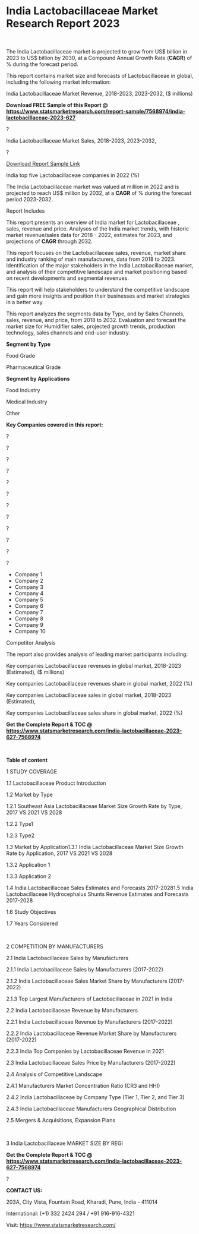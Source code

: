 <h1>India Lactobacillaceae Market Research Report 2023</h1><br/><p>The India Lactobacillaceae market is projected to grow from US$ billion in 2023 to US$ billion by 2030, at a Compound Annual Growth Rate (<strong>CAGR</strong>) of % during the forecast period.</p>
 
 
 
 <p>This report contains market size and forecasts of Lactobacillaceae in global, including the following market information:</p>
 
 
 
 <p>India Lactobacillaceae Market Revenue, 2018-2023, 2023-2032, ($ millions)</p>
 
 
 
 <div><b>Download FREE Sample of this Report @ <a href="https://www.statsmarketresearch.com/download-free-sample/7568974/india-lactobacillaceae-2023-627">https://www.statsmarketresearch.com/report-sample/7568974/india-lactobacillaceae-2023-627</a></b></div>
 
 
 
 <p>? </p>
 
 
 
 <p>India Lactobacillaceae Market Sales, 2018-2023, 2023-2032,</p>
 
 
 
 <p>? </p>
 
 
 
 <p><a href="https://www.statsmarketresearch.com/download-free-sample/7568974/india-lactobacillaceae-2023-627">Download Report Sample Link</a></p>
 
 
 
 <p>India top five Lactobacillaceae companies in 2022 (%)</p>
 
 
 
 <p>The India Lactobacillaceae market was valued at million in 2022 and is projected to reach US$ million by 2032, at a <strong>CAGR</strong> of % during the forecast period 2023-2032.</p>
 
 
 
 <p>Report Includes</p>
 
 
 
 <p>This report presents an overview of India market for Lactobacillaceae , sales, revenue and price. Analyses of the India market trends, with historic market revenue/sales data for 2018 - 2022, estimates for 2023, and projections of <strong>CAGR</strong> through 2032.</p>
 
 
 
 <p>This report focuses on the Lactobacillaceae sales, revenue, market share and industry ranking of main manufacturers, data from 2018 to 2023. Identification of the major stakeholders in the India Lactobacillaceae market, and analysis of their competitive landscape and market positioning based on recent developments and segmental revenues.</p>
 
 
 
 <p>This report will help stakeholders to understand the competitive landscape and gain more insights and position their businesses and market strategies in a better way.</p>
 
 
 
 <p>This report analyzes the segments data by Type, and by Sales Channels, sales, revenue, and price, from 2018 to 2032. Evaluation and forecast the market size for Humidifier sales, projected growth trends, production technology, sales channels and end-user industry.</p>
 
 
 
 <p><strong>Segment by Type</strong></p>
 
 
 
 <p>Food Grade</p>
 
 
 
 <p>Pharmaceutical Grade</p>
 
 
 
 <p><strong>Segment <strong><strong>by Applications</strong></strong></strong></p>
 
 
 
 <p>Food Industry</p>
 
 
 
 <p>Medical Industry</p>
 
 
 
 <p>Other</p>
 
 
 
 <p><strong>Key Companies covered in this report:</strong></p>
 
 
 
 <p>? </p>
 
 
 
 <p>? </p>
 
 
 
 <p>? </p>
 
 
 
 <p>? </p>
 
 
 
 <p>? </p>
 
 
 
 <p>? </p>
 
 
 
 <p>? </p>
 
 
 
 <p>? </p>
 
 
 
 <p>? </p>
 
 
 
 <p>? </p>
 
 
 
 <p>? </p>
 
 
 
 <p>? </p>
 
 
 
 <ul>
 
 <li>Company 1</li>
 
 <li>Company 2</li>
 
 <li>Company 3</li>
 
 <li>Company 4</li>
 
 <li>Company 5</li>
 
 <li>Company 6</li>
 
 <li>Company 7</li>
 
 <li>Company 8</li>
 
 <li>Company 9</li>
 
 <li>Company 10</li>
 
 </ul>
 
 
 
 <p>Competitor Analysis</p>
 
 
 
 <p>The report also provides analysis of leading market participants including:</p>
 
 
 
 <p>Key companies Lactobacillaceae revenues in global market, 2018-2023 (Estimated), ($ millions)</p>
 
 
 
 <p>Key companies Lactobacillaceae revenues share in global market, 2022 (%)</p>
 
 
 
 <p>Key companies Lactobacillaceae sales in global market, 2018-2023 (Estimated),</p>
 
 
 
 <p>Key companies Lactobacillaceae sales share in global market, 2022 (%)</p>
 
 
 
 <div><b>Get the Complete Report & TOC @ <a href="https://www.statsmarketresearch.com/india-lactobacillaceae-2023-627-7568974">https://www.statsmarketresearch.com/india-lactobacillaceae-2023-627-7568974</a></b></div>
 
 
 
 <p><br />
 
 <b>Table of content</b></p>
 
 
 
 <p>1 STUDY COVERAGE<br />
 
 1.1 Lactobacillaceae Product Introduction<br />
 
 1.2 Market by Type<br />
 
 1.2.1 Southeast Asia Lactobacillaceae Market Size Growth Rate by Type, 2017 VS 2021 VS 2028<br />
 
 1.2.2 Type1<br />
 
 1.2.3 Type2<br />
 
 1.3 Market by Application1.3.1 India Lactobacillaceae Market Size Growth Rate by Application, 2017 VS 2021 VS 2028<br />
 
 1.3.2 Application 1<br />
 
 1.3.3 Application 2<br />
 
 1.4 India Lactobacillaceae Sales Estimates and Forecasts 2017-20281.5 India Lactobacillaceae Hydrocephalus Shunts Revenue Estimates and Forecasts 2017-2028<br />
 
 1.6 Study Objectives<br />
 
 1.7 Years Considered<br />
 
 <br />
 
 2 COMPETITION BY MANUFACTURERS<br />
 
 2.1 India Lactobacillaceae Sales by Manufacturers<br />
 
 2.1.1 India Lactobacillaceae Sales by Manufacturers (2017-2022)<br />
 
 2.1.2 India Lactobacillaceae Sales Market Share by Manufacturers (2017-2022)<br />
 
 2.1.3 Top Largest Manufacturers of Lactobacillaceae in 2021 in India<br />
 
 2.2 India Lactobacillaceae Revenue by Manufacturers<br />
 
 2.2.1 India Lactobacillaceae Revenue by Manufacturers (2017-2022)<br />
 
 2.2.2 India Lactobacillaceae Revenue Market Share by Manufacturers (2017-2022)<br />
 
 2.2.3 India Top Companies by Lactobacillaceae Revenue in 2021<br />
 
 2.3 India Lactobacillaceae Sales Price by Manufacturers (2017-2022)<br />
 
 2.4 Analysis of Competitive Landscape<br />
 
 2.4.1 Manufacturers Market Concentration Ratio (CR3 and HHI)<br />
 
 2.4.2 India Lactobacillaceae by Company Type (Tier 1, Tier 2, and Tier 3)<br />
 
 2.4.3 India Lactobacillaceae Manufacturers Geographical Distribution<br />
 
 2.5 Mergers & Acquisitions, Expansion Plans<br />
 
 <br />
 
 3 India Lactobacillaceae MARKET SIZE BY REGI</p>
 
 
 
 <div><b>Get the Complete Report & TOC @ <a href="https://www.statsmarketresearch.com/india-lactobacillaceae-2023-627-7568974">https://www.statsmarketresearch.com/india-lactobacillaceae-2023-627-7568974</a></b></div>
 
 
 
 <p>? </p>
 
 
 
 <p><b>CONTACT US:</b><br />
 
 203A, City Vista, Fountain Road, Kharadi, Pune, India - 411014<br />
 
 International: (+1) 332 2424 294 / +91 916-916-4321<br />
 
 Visit: <a href="https://www.statsmarketresearch.com/">https://www.statsmarketresearch.com/</a></p>